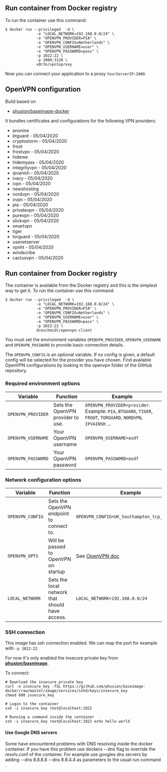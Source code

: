 
## Run container from Docker registry
To run the container use this command:

```
$ docker run --privileged  -d \
              -e "LOCAL_NETWORK=192.168.0.0/24" \
              -e "OPENVPN_PROVIDER=PIA" \
              -e "OPENVPN_CONFIG=Netherlands" \
              -e "OPENVPN_USERNAME=user" \
              -e "OPENVPN_PASSWORD=pass" \
              -p 1022:22 \
              -p 2000:3128 \
              x0r3n/vpntoproxy
```

Now you can connect your application to a proxy `YourServerIP:2000`.


## OpenVPN configuration
Build based on
* [phusion/baseimage-docker](https://github.com/phusion/baseimage-docker)

It bundles certificates and configurations for the following VPN providers:
* anonine
* btguard - 05/04/2020
* cryptostorm - 05/04/2020
* froot
* frostvpn - 05/04/2020
* hideme
* hidemyass - 05/04/2020 
* integrityvpn - 05/04/2020
* ipvanish - 05/04/2020
* ivacy - 05/04/2020
* ivpn - 05/04/2020
* newshosting
* nordvpn - 05/04/2020
* ovpn - 05/04/2020
* pia - 05/04/2020
* privatevpn - 05/04/2020
* purevpn - 05/04/2020
* slickvpn - 05/04/2020
* smartvpn
* tiger
* torguard - 05/04/2020
* usenetserver
* vpnht - 05/04/2020
* windscribe
* cactusvpn - 05/04/2020

## Run container from Docker registry
The container is available from the Docker registry and this is the simplest way to get it.
To run the container use this command:

```
$ docker run --privileged  -d \
              -e "LOCAL_NETWORK=192.168.0.0/24" \
              -e "OPENVPN_PROVIDER=PIA" \
              -e "OPENVPN_CONFIG=Netherlands" \
              -e "OPENVPN_USERNAME=user" \
              -e "OPENVPN_PASSWORD=pass" \
              -p 1022:22 \
              dceschmidt/openvpn-client
```

You must set the environment variables `OPENVPN_PROVIDER`, `OPENVPN_USERNAME` and `OPENVPN_PASSWORD` to provide basic connection details.

The `OPENVPN_CONFIG` is an optional variable. If no config is given, a default config will be selected for the provider you have chosen.
Find available OpenVPN configurations by looking in the openvpn folder of the GitHub repository.

### Required environment options
| Variable | Function | Example |
|----------|----------|-------|
|`OPENVPN_PROVIDER` | Sets the OpenVPN provider to use. | `OPENVPN_PROVIDER=provider`. Example: `PIA`, `BTGUARD`, `TIGER`, `FROOT`, `TORGUARD`, `NORDVPN`, `IPVAINSH` ... |
|`OPENVPN_USERNAME`|Your OpenVPN username |`OPENVPN_USERNAME=asdf`|
|`OPENVPN_PASSWORD`|Your OpenVPN password |`OPENVPN_PASSWORD=asdf`|

### Network configuration options
| Variable | Function | Example |
|----------|----------|-------|
|`OPENVPN_CONFIG` | Sets the OpenVPN endpoint to connect to. | `OPENVPN_CONFIG=UK_Southampton_tcp_server_01`|
|`OPENVPN_OPTS` | Will be passed to OpenVPN on startup | See [OpenVPN doc](https://openvpn.net/index.php/open-source/documentation/manuals/65-openvpn-20x-manpage.html) |
|`LOCAL_NETWORK` | Sets the local network that should have access. | `LOCAL_NETWORK=192.168.0.0/24`|

### SSH connection
This image has ssh connection enabled.
We can map the port for example with `-p 1022:22`.

For now it's only enabled the insecure private key from **[phusion/baseimage](https://github.com/phusion/baseimage-docker)**.

To connect:
```shell
# Download the insecure private key
curl -o insecure_key -fSL https://github.com/phusion/baseimage-docker/raw/master/image/services/sshd/keys/insecure_key
chmod 600 insecure_key

# Login to the container
ssh -i insecure_key root@localhost:1022

# Running a command inside the container
ssh -i insecure_key root@localhost:1022 echo hello world
```

#### Use Google DNS servers
Some have encountered problems with DNS resolving inside the docker container.
If you have this problem use dockers --dns flag to override the resolv.conf of the container.
For example use googles dns servers by adding --dns 8.8.8.8 --dns 8.8.4.4 as parameters to the usual run command .

